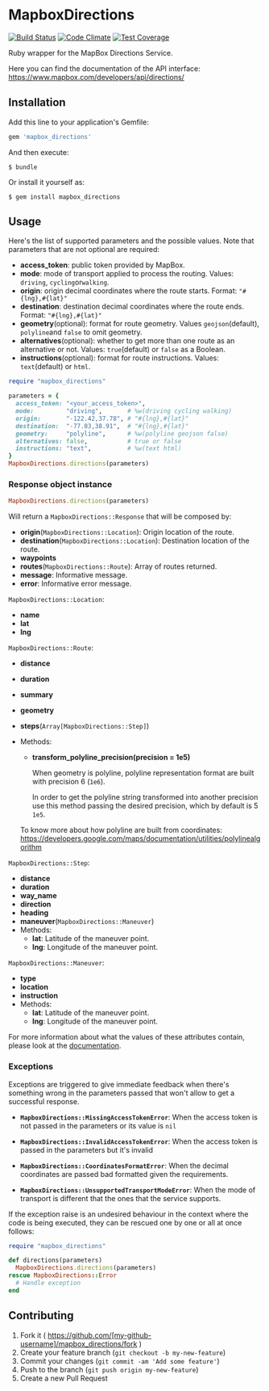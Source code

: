 # MapboxDirections

[![Build Status](https://travis-ci.org/allyapp/mapbox_directions.svg?branch=master)](https://travis-ci.org/allyapp/mapbox_directions)
[![Code Climate](https://codeclimate.com/github/allyapp/mapbox_directions/badges/gpa.svg)](https://codeclimate.com/github/allyapp/mapbox_directions)
[![Test Coverage](https://codeclimate.com/github/allyapp/mapbox_directions/badges/coverage.svg)](https://codeclimate.com/github/allyapp/mapbox_directions/coverage)

Ruby wrapper for the MapBox Directions Service.

Here you can find the documentation of the API interface:
https://www.mapbox.com/developers/api/directions/

## Installation

Add this line to your application's Gemfile:

```ruby
gem 'mapbox_directions'
```

And then execute:

    $ bundle

Or install it yourself as:

    $ gem install mapbox_directions

## Usage

Here's the list of supported parameters and the possible values. Note that parameters that are not optional are required:

- **access_token**: public token provided by MapBox.
- **mode**: mode of transport applied to process the routing.
Values: ``driving``, ``cycling``or``walking``.
- **origin**: origin decimal coordinates where the route starts.
Format: ``"#{lng},#{lat}"``
- **destination**: destination decimal coordinates where the route ends.
Format: ``"#{lng},#{lat}"``
- **geometry**(optional): format for route geometry.
Values ``geojson``(default), ``polyline``and ``false`` to omit geometry.
- **alternatives**(optional): whether to get more than one route as an alternative or not.
Values: ``true``(default) or ``false`` as a Boolean.
- **instructions**(optional): format for route instructions.
Values: ``text``(default) or ``html``.


```ruby
require "mapbox_directions"

parameters = {
  access_token: "<your_access_token>",
  mode:         "driving",       # %w(driving cycling walking)
  origin:       "-122.42,37.78", # "#{lng},#{lat}"
  destination:  "-77.03,38.91",  # "#{lng},#{lat}"
  geometry:     "polyline",      # %w(polyline geojson false)
  alternatives: false,           # true or false
  instructions: "text",          # %w(text html)
}
MapboxDirections.directions(parameters)
```

### Response object instance

```ruby
MapboxDirections.directions(parameters)
```

Will return a ``MapboxDirections::Response`` that will be composed by:
- **origin**(``MapboxDirections::Location``): Origin location of the route.
- **destination**(``MapboxDirections::Location``): Destination location of the route.
- **waypoints**
- **routes**(``MapboxDirections::Route``): Array of routes returned.
- **message**: Informative message.
- **error**: Informative error message.

``MapboxDirections::Location``:
- **name**
- **lat**
- **lng**

``MapboxDirections::Route``:
- **distance**
- **duration**
- **summary**
- **geometry**
- **steps**(``Array[MapboxDirections::Step]``)
- Methods:
  - **transform_polyline_precision(precision = 1e5)**
  
    When geometry is polyline, polyline representation format are built with precision 6 (``1e6``).

    In order to get the polyline string transformed into another precision use this method passing the desired precision, which by default is 5 ``1e5``.

  To know more about how polyline are built from coordinates:
  https://developers.google.com/maps/documentation/utilities/polylinealgorithm


``MapboxDirections::Step``:
- **distance**
- **duration**
- **way_name**
- **direction**
- **heading**
- **maneuver**(``MapboxDirections::Maneuver``)
- Methods:
  - **lat**: Latitude of the maneuver point.
  - **lng**: Longitude of the maneuver point.

``MapboxDirections::Maneuver``:
  - **type**
  - **location**
  - **instruction**
  - Methods:
    - **lat**: Latitude of the maneuver point.
    - **lng**: Longitude of the maneuver point.


For more information about what the values of these attributes contain, please look at the [documentation](https://www.mapbox.com/developers/api/directions/).

### Exceptions

Exceptions are triggered to give immediate feedback when there's something wrong in the parameters passed that won't allow to get a successful response.

- **``MapboxDirections::MissingAccessTokenError``**: When the access token is not passed in the parameters or its value is ``nil``


- **``MapboxDirections::InvalidAccessTokenError``**: When the access token is passed in the parameters but it's invalid

- **``MapboxDirections::CoordinatesFormatError``**: When the decimal coordinates are passed bad formatted given the requirements.


- **``MapboxDirections::UnsupportedTransportModeError``**: When the mode of transport is different that the ones that the service supports.


If the exception raise is an undesired behaviour in the context where the code is being executed, they can be rescued one by one or all at once follows:
```ruby
require "mapbox_directions"

def directions(parameters)
  MapboxDirections.directions(parameters)
rescue MapboxDirections::Error
  # Handle exception
end
```

## Contributing

1. Fork it ( https://github.com/[my-github-username]/mapbox_directions/fork )
2. Create your feature branch (`git checkout -b my-new-feature`)
3. Commit your changes (`git commit -am 'Add some feature'`)
4. Push to the branch (`git push origin my-new-feature`)
5. Create a new Pull Request
